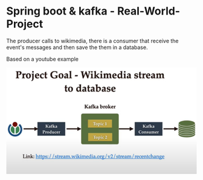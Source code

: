 # Spring boot & kafka - Real-World-Project

The producer calls to wikimedia, there is a consumer that receive the event's messages and then save the them in a database.

Based on a youtube example

![alt text](https://github.com/namichetti/spring-boot---kafka---Real-World-Project/blob/main/Screenshot_5.png?raw=true)


